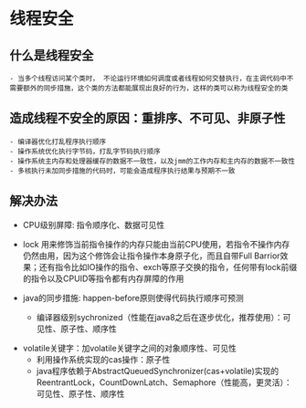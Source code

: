 #  线程安全

 ## 什么是线程安全

	- 当多个线程访问某个类时， 不论运行环境如何调度或者线程如何交替执行，在主调代码中不需要额外的同步措施，这个类的方法都能展现出良好的行为，这样的类可以称为线程安全的类

## 造成线程不安全的原因：重排序、不可见、非原子性

	- 编译器优化打乱程序执行顺序
	- 操作系统优化执行字节码，打乱字节码执行顺序
	- 操作系统主内存和处理器缓存的数据不一致性，以及jmm的工作内存和主内存的数据不一致性
	- 多核执行未加同步措施的代码时，可能会造成程序执行结果与预期不一致

## 解决办法

* CPU级别屏障: 指令顺序化、数据可见性
  
- lock 用来修饰当前指令操作的内存只能由当前CPU使用，若指令不操作内存仍然由用，因为这个修饰会让指令操作本身原子化，而且自带Full Barrior效果；还有指令比如IO操作的指令、exch等原子交换的指令，任何带有lock前缀的指令以及CPUID等指令都有内存屏障的作用
  
* java的同步措施: happen-before原则使得代码执行顺序可预测
  
  - 编译器级别sychronized（性能在java8之后在逐步优化，推荐使用）：可见性、原子性、顺序性
- volatile关键字：加volatile关键字之间的对象顺序性、可见性
  - 利用操作系统实现的cas操作：原子性
  - java程序依赖于AbstractQueuedSynchronizer(cas+volatile)实现的ReentrantLock，CountDownLatch、Semaphore（性能高，更灵活）：可见性、原子性、顺序性
  
  